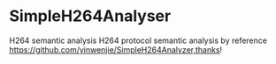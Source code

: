 # SimpleH264Analyser
H264  semantic analysis
H264 protocol semantic analysis by reference https://github.com/yinwenjie/SimpleH264Analyzer,thanks!
